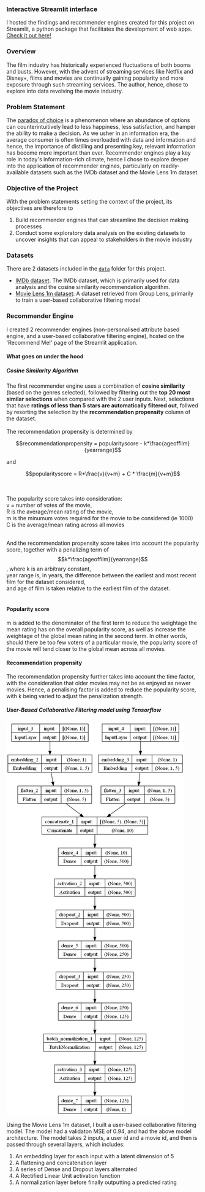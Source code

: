 ### Interactive Streamlit interface
I hosted the findings and recommender engines created for this project on Streamlit, a python package that facilitates the development of web apps. [Check it out here!](https://movies-recommender-engine.streamlit.app/)


### Overview

The film industry has historically experienced fluctuations of both booms and busts. However, with the advent of streaming services like Netflix and Disney+, films and movies are continually gaining popularity and more exposure through such streaming services. The author, hence, chose to explore into data revolving the movie industry. 

### Problem Statement

The [paradox of choice](https://modelthinkers.com/mental-model/paradox-of-choice#:~:text=The%20paradox%20of%20choice%20is,ability%20to%20make%20a%20decision) is a phenomenon where an abundance of options can counterintuitively lead to less happiness, less satisfaction, and hamper the ability to make a decision.
As we usher in an information era, the average consumer is often times overloaded with data and information and hence, the importance of distilling and presenting key, relevant information has become more important than ever. Recommender engines play a key role in today's information-rich climate, hence I chose to explore deeper into the application of recommender engines, particularly on readily-available datasets such as the IMDb dataset and the Movie Lens 1m dataset.


### Objective of the Project
With the problem statements setting the context of the project, its objectives are therefore to
1. Build recommender engines that can streamline the decision making processes
2. Conduct some exploratory data analysis on the existing datasets to uncover insights that can appeal to stakeholders in the movie industry


### Datasets

There are 2 datasets included in the [`data`](./Capstone_Project/data/) folder for this project. 

* [IMDb dataset](./data/movies2013-2023.parquet): The IMDb dataset, which is primarily used for data analysis and the cosine similarity recommendation algorithm.
* [Movie Lens 1m dataset](./data/ML1m_merged.parquet): A dataset retrieved from Group Lens, primarily to train a user-based collaborative filtering model


### Recommender Engine
I created 2 recommender engines (non-personalised attribute based engine, and a user-based collaborative filtering engine), hosted on the 'Recommend Me!' page of the Streamlit application.

#### What goes on under the hood
##### Cosine Similarity Algorithm
The first recommender engine uses a combination of **cosine similarity** (based on the genres selected), followed by filtering out the **top 20 most similar selections** when compared with the 2 user inputs. Next, selections that have **ratings of less than 5 stars are automatically filtered out**, follwed by resorting the selection by the **recommendation propensity** column of the dataset.
<br><br>
The recommendation propensity is determined by 

$$recommendationpropensity = popularityscore - k*\frac{ageoffilm}{yearrange}$$

and 

$$popularityscore = R*\frac{v}{v+m} + C * \frac{m}{v+m}$$

<br><br>
The popularity score takes into consideration:<br>
v = number of votes of the movie, <br>
R is the average/mean rating of the movie, <br>
m is the minumum votes required for the movie to be considered (ie 1000) <br>
C is the average/mean rating across all movies<br><br>

And the recommendation propensity score takes into account the popularity score, together with a penalizing term of $$k*\frac{ageoffilm}{yearrange}$$, 
where k is an arbitrary constant, <br>
year range is, in years, the difference between the earliest and most recent film for the dataset considered, <br>
and age of film is taken relative to the earliest film of the dataset.<br><br>

#### Popularity score
m is added to the denominator of the first term to reduce the weightage the mean rating has on the overall popularity score, as well as increase the weightage of the global mean rating in the second term. In other words, should there be too few voters of a particular movie, the popularity score of the movie will tend closer to the global mean across all movies.

#### Recommendation propensity
The recommendation propensity further takes into account the time factor, with the consideration that older movies may not be as enjoyed as newer movies. Hence, a penalising factor is added to reduce the popularity score, with k being varied to adjust the penalization strength.


##### User-Based Collaborative Filtering model using Tensorflow
![](./Capstone_Project/images/model.jpg)

Using the Movie Lens 1m dataset, I built a user-based collaborative filtering model. The model had a validaton MSE of 0.94, and had the above model architecture. The model takes 2 inputs, a user id and a movie id, and then is passed through several layers, which includes:
1. An embedding layer for each input with a latent dimension of 5
2. A flattening and concatenation layer
3. A series of Dense and Dropout layers alternated
4. A Rectified Linear Unit activation function
5. A normalization layer before finally outputting a predicted rating
